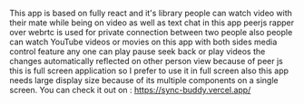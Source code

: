 This app is based on fully react and it's library people can watch video with their mate while being on video as well as text chat in this app peerjs rapper over webrtc is used for private connection between two people also people can watch YouTube videos or movies on this app with both sides media control feature any one can play pause seek back or play videos the changes automatically reflected on other person view because of peer js this is full screen application so I prefer to use it in full screen also this app needs large display size because of its multiple components on a single screen.
You can check it out on : https://sync-buddy.vercel.app/
